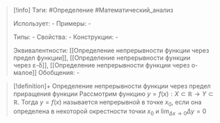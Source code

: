 > [!info]
> Тэги: #Определение #Математический_анализ   
> 
> Использует: *-*
> Примеры: *-*
> 
> Типы: *-*
> Свойства: *-*
> Конструкции: *-*
> 
> Эквивалентности: [[Определение непрерывности функции через предел функции]], [[Определение непрерывности функции через ε-δ]], [[Определение непрерывности функции через о-малое]]
> Обобщения: *-*

> [!definition]+ Определение непрерывности функции через предел приращения функции
> Рассмотрим функцию $y = f(x):X \subset \mathbb{R}\rightarrow Y \subset \mathbb{R}$. Тогда $y = f(x)$ называется непрерывной в точке $x_0$, если она определена в некоторой окрестности точки $x_0$ и  $\displaystyle\lim_{\Delta x \to 0} \Delta y = 0$